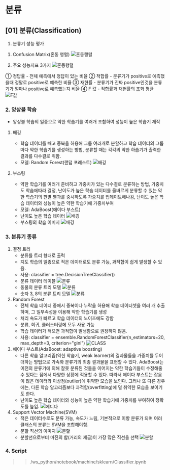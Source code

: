 # 분류

## [01] 분류(Classification)

1. 분류기 성능 평가

1) Confusion Matrix(혼동 행렬)
![혼동행렬](./images/10_2.jpg)

2) 주요 성능지표 3가지
![혼동행렬](./images/11_2.jpg)

① 정답률
    - 전체 예측에서 정답이 있는 비율
② 적합률
    - 분류기가 positive로 예측했을때 정말로 positive로 예측한 비율
③ 재현률
    - 분류기가 진짜 positive인것을 분류기가 얼마나 positive로 예측했는지 비율
④ F 값
    - 적합률과 재현률의 조화 평균
    ![F값](./images/12_2.jpg)

### 2. 앙상블 학습

- 앙상블 학습의 일종으로 약한 학습기를 여러개 조합하여 성능이 높은 학습기 제작

1) 배깅
   - 학습 데이터를 빼고 중복을 허용해 그룹 여러개로 분할하고 학습 데이터의 그룹마다 약한 학습기를 생성하는 방법, 분류할 때는 각각의 약한 하습기가 출력한 결과를 다수결로 취함.
   - 모델: Random Forest(랜덤 포레스트)
    ![배깅](./images/16.jpg)
  
2) 부스팅
   - 약한 학습기를 여러개 준비하고 가중치가 있는 다수결로 분류하는 방법, 가중치도 학습에따라 결정,
     난이도가 높은 학습 데이터를 올바르게 분류할 수 있는 약한 학습기의 판별 별과를 중시하도록 가중치를 업데이트해나감, 난이도 높은 학습 데이터와 성능이 높은 약한 학습기에 가중치부여
   - 모델: AdaBoost(에이다 부스트)
   - 난이도 높은 학습 데이터
    ![배깅](./images/18.jpg)
   - 부스팅의 학습 이미지
    ![배깅](./images/17.jpg)

### 3. 분류기 종류

1) 결정 트리
   - 분류를 트리 형태로 출력
   - 지도 학습의 일종으로 적은 데이터로도 분류 가능, 과적합이 쉽게 발생할 수 있음.
   - 사용: classifier = tree.DecisionTreeClassifier()
   - 분류 데이터 테이블
    ![분류](./images/13_2.jpg)
   - 동물의 분류 트리 모델
    ![분류](./images/14.jpg)
   - 숫자 3, 8의 분류 트리 모델
    ![분류](./images/15.jpg)
2) Random Forest
   - 전체 학습 데이터 중에서 중복이나 누락을 허용해 학습 데이터셋을 여러 개 추출하며, 그 일부속성을 이용해 약한 학습기를 생성
   - 처리 속도가 빠르고 학습 데이터의 노이즈에도 강함
   - 분류, 회귀, 클러스터링에 모두 사용 가능
   - 학습 데이터가 적으면 과적합이 발생함으로 권장하지 않음.
   - 사용: classifier = ensemble.RandomForestClassifier(n_estimators=20, max_depth=3, criterion="gini")
    ![CLASS](./images/19_2.jpg)
3) 에이다 부스트(AdaBoost: adaptive boosting)  
    - 다른 학습 알고리즘(약한 학습기, weak learner)의 결과물들을 가중치를 두어 더하는 방법으로 가속화 분류기의 최종 결과물을 표현할 수 있다.
    AdaBoost는 이전의 분류기에 의해 잘못 분류된 것들을 이어지는 약한 학습기들이 수정해줄 수 있다는 점에서 다양한 상황에 적용할 수 있다.
    따라서 에이다 부스트는 잡음이 많은 데이터와 이상점(outlier)에 취약한 모습을 보인다.
    그러나 또 다른 경우에는, 다른 학습 알고리즘보다 과적합(overfitting)에 덜 취약한 모습을 보이기도 한다.  
    - 난이도 높은 학습 데이터와 성능이 높은 약한 학습기에 가중치를 부여하여 정확도를 높임.
    ![에디다](./images/20_1.jpg)
4) Support Vector Machine(SVM)
    - 적은 데이터수로도 분류 가능, 속도가 느림, 기본적으로 이항 분류가 되며 여러 클래스의 분류는 SVM을 조합해야함.
    - 분할 직선의 이미지
    ![분할](./images/21_1.jpg)
    - 분할선으로부터 마진의 합(거리의 제곱)이 가장 많은 직선을 선택
    ![분할](./images/22_1.jpg)

### 4. Script

>> /ws_python/notebook/machine/sklearn/Classifier.ipynb
